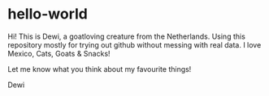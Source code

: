 # hello-world

Hi! 
This is Dewi, a goatloving creature from the Netherlands. Using this repository mostly for trying out github without messing with real data. 
I love Mexico, Cats, Goats & Snacks!

Let me know what you think about my favourite things!

Dewi
